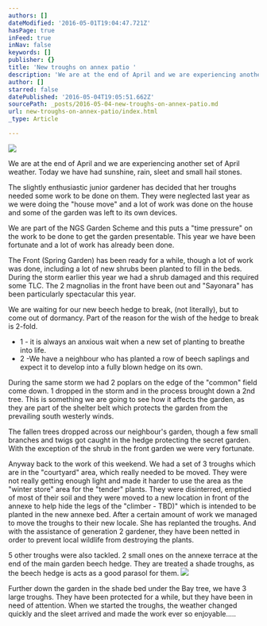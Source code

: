 ```yaml
---
authors: []
dateModified: '2016-05-01T19:04:47.721Z'
hasPage: true
inFeed: true
inNav: false
keywords: []
publisher: {}
title: 'New troughs on annex patio '
description: 'We are at the end of April and we are experiencing another set of April weather. Today we have had sunshine, rain, sleet and small hail stones.'
author: []
starred: false
datePublished: '2016-05-04T19:05:51.662Z'
sourcePath: _posts/2016-05-04-new-troughs-on-annex-patio.md
url: new-troughs-on-annex-patio/index.html
_type: Article

---
```

![](https://the-grid-user-content.s3-us-west-2.amazonaws.com/946eae1b-d49c-4e1b-8205-cf29265b014f.jpg)

We are at the end of April and we are experiencing another set of April weather. Today we have had sunshine, rain, sleet and small hail stones.

The slightly enthusiastic junior gardener has decided that her troughs needed some work to be done on them. They were neglected last year as we were doing the "house move" and a lot of work was done on the house and some of the garden was left to its own devices.

We are part of the NGS Garden Scheme and this puts a "time pressure" on the work to be done to get the garden presentable. This year we have been fortunate and a lot of work has already been done.

The Front (Spring Garden) has been ready for a while, though a lot of work was done, including a lot of new shrubs been planted to fill in the beds. During the storm earlier this year we had a shrub damaged and this required some TLC. The 2 magnolias in the front have been out and "Sayonara" has been particularly spectacular this year.

We are waiting for our new beech hedge to break, (not literally), but to come out of dormancy. Part of the reason for the wish of the hedge to break is 2-fold.

* 1 - it is always an anxious wait when a new set of planting to breathe into life.
* 2 -We have a neighbour who has planted a row of beech saplings and expect it to develop into a fully blown hedge on its own.

During the same storm we had 2 poplars on the edge of the "common" field come down. 1 dropped in the storm and in the process brought down a 2nd tree. This is something we are going to see how it affects the garden, as they are part of the shelter belt which protects the garden from the prevailing south westerly winds.

The fallen trees dropped across our neighbour's garden, though a few small branches and twigs got caught in the hedge protecting the secret garden. With the exception of the shrub in the front garden we were very fortunate.

Anyway back to the work of this weekend. We had a set of 3 troughs which are in the "courtyard" area, which really needed to be moved. They were not really getting enough light and made it harder to use the area as the "winter store" area for the "tender" plants. They were disinterred, emptied of most of their soil and they were moved to a new location in front of the annexe to help hide the legs of the "climber - TBD)" which is intended to be planted in the new annexe bed. After a certain amount of work we managed to move the troughs to their new locale. She has replanted the troughs. And with the assistance of generation 2 gardener, they have been netted in order to prevent local wildlife from destroying the plants.

5 other troughs were also tackled. 2 small ones on the annexe terrace at the end of the main garden beech hedge. They are treated a shade troughs, as the beech hedge is acts as a good parasol for them.
![](https://the-grid-user-content.s3-us-west-2.amazonaws.com/9bca12bd-046d-489c-affc-da84e4acba9d.jpg)

Further down the garden in the shade bed under the Bay tree, we have 3 large troughs. They have been protected for a while, but they have been in need of attention. When we started the troughs, the weather changed quickly and the sleet arrived and made the work ever so enjoyable.....